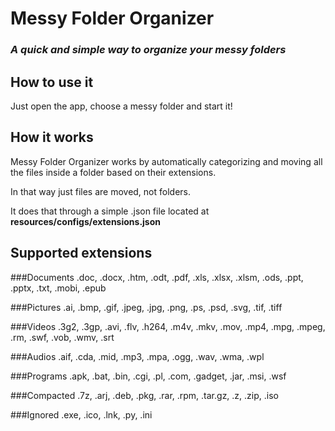 # Messy Folder Organizer
### *A quick and simple way to organize your messy folders*

## How to use it
Just open the app, choose a messy folder and start it!

## How it works
Messy Folder Organizer works by automatically categorizing and moving all the files inside a 
folder based on their extensions.

In that way just files are moved, not folders.

It does that through a simple .json file located at **resources/configs/extensions.json**

## Supported extensions

###Documents
    .doc, .docx, .htm, .odt,
    .pdf, .xls, .xlsx, .xlsm,
    .ods, .ppt, .pptx, .txt,
    .mobi, .epub

###Pictures
    .ai, .bmp, .gif,
    .jpeg, .jpg, .png, .ps,
    .psd, .svg, .tif, .tiff

###Videos
    .3g2, .3gp, .avi, .flv,
    .h264, .m4v, .mkv, .mov,
    .mp4, .mpg, .mpeg, .rm,
    .swf, .vob, .wmv, .srt

###Audios
    .aif, .cda, .mid, .mp3,
    .mpa, .ogg, .wav, .wma,
    .wpl

###Programs
    .apk, .bat, .bin, .cgi,
    .pl, .com, .gadget,
    .jar, .msi, .wsf

###Compacted
    .7z, .arj, .deb, .pkg,
    .rar, .rpm, .tar.gz, .z,
    .zip, .iso

###Ignored
    .exe, .ico, .lnk, .py,
    .ini